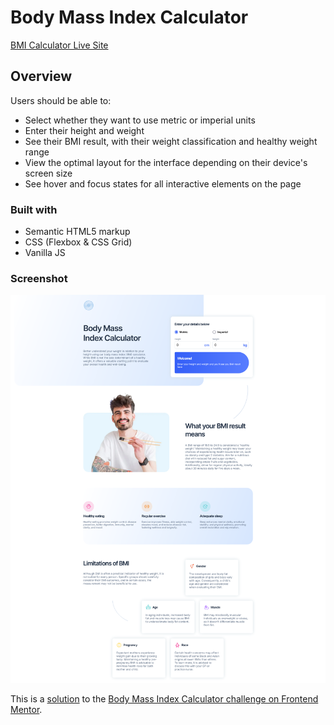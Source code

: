 # Body Mass Index Calculator

<a href="https://fm-bmi-calculator-two.vercel.app/" target="_blank">BMI Calculator Live Site</a>

## Overview

Users should be able to:

-   Select whether they want to use metric or imperial units
-   Enter their height and weight
-   See their BMI result, with their weight classification and healthy weight range
-   View the optimal layout for the interface depending on their device's screen size
-   See hover and focus states for all interactive elements on the page

### Built with

-   Semantic HTML5 markup
-   CSS (Flexbox & CSS Grid)
-   Vanilla JS

### Screenshot
![Screenshot of BMI calculator page](./ScreenshotBMICalculator.png)

This is a [solution](https://www.frontendmentor.io/solutions/css-grid-solution-for-bmi-calculator-NBLp5VHmDn) to the [Body Mass Index Calculator challenge on Frontend Mentor](https://www.frontendmentor.io/challenges/body-mass-index-calculator-brrBkfSz1T).

